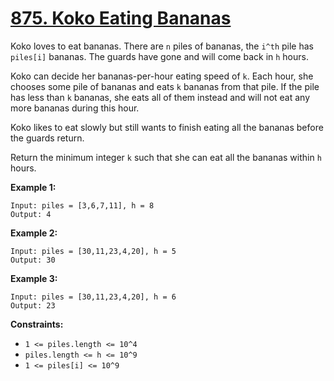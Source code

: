 # [875. Koko Eating Bananas](https://leetcode.com/problems/koko-eating-bananas/description/)

Koko loves to eat bananas. There are `n` piles of bananas, the `i^th` pile has `piles[i]` bananas. The guards have gone and will come back in `h` hours.

Koko can decide her bananas-per-hour eating speed of `k`. Each hour, she chooses some pile of bananas and eats `k` bananas from that pile. If the pile has less than `k` bananas, she eats all of them instead and will not eat any more bananas during this hour.

Koko likes to eat slowly but still wants to finish eating all the bananas before the guards return.

Return the minimum integer `k` such that she can eat all the bananas within `h` hours.

**Example 1:** 

```
Input: piles = [3,6,7,11], h = 8
Output: 4
```

**Example 2:** 

```
Input: piles = [30,11,23,4,20], h = 5
Output: 30
```

**Example 3:** 

```
Input: piles = [30,11,23,4,20], h = 6
Output: 23
```

**Constraints:** 

- `1 <= piles.length <= 10^4`
- `piles.length <= h <= 10^9`
- `1 <= piles[i] <= 10^9`